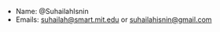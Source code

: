 - Name: @SuhailahIsnin 
- Emails: suhailah@smart.mit.edu or suhailahisnin@gmail.com

<!---
SuhailahIsnin/SuhailahIsnin is a ✨ special ✨ repository because its `README.md` (this file) appears on your GitHub profile.
You can click the Preview link to take a look at your changes.
--->
